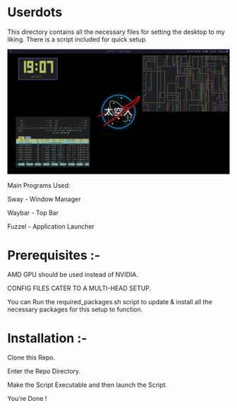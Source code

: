 # Userdots
This directory contains all the necessary files for setting the desktop to my liking.
There is a script included for quick setup.

<img src="wallpapers/swayWM_TokyoNight.png">

Main Programs Used:

Sway   - Window Manager

Waybar - Top Bar

Fuzzel - Application Launcher

# Prerequisites :-
AMD GPU should be used instead of NVIDIA.

CONFIG FILES CATER TO A MULTI-HEAD SETUP.

You can Run the required_packages.sh script to update & install all the necessary packages for this setup to function.

# Installation :-
Clone this Repo.

Enter the Repo Directory.

Make the Script Executable and then launch the Script.

You're Done !
